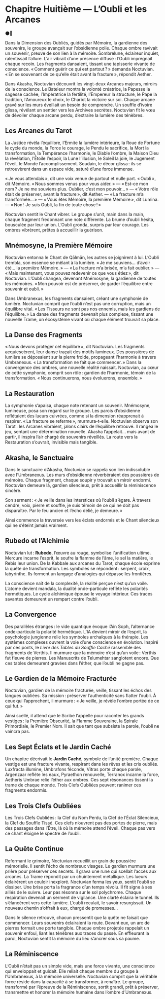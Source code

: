 # Chapitre Huitième — L’Oubli et les Arcanes

🌑📯

Dans la Dimension des Oubliés, guidés par Mémoire, la gardienne des souvenirs, le groupe avançait sur l’obsidienne polie. Chaque ombre ravivait un souvenir, preuve de son lien à la mémoire. Sombrelune, éclaireur inquiet, ralentissait l’allure. L’air vibrait d’une présence diffuse : l’Oubli imprégnait chaque recoin. Les fragments dansaient, tissant une tapisserie vivante de conscience. « Comment guérir ce qui est partout ? » demanda Noctuvian. « En se souvenant de ce qu’elle était avant la fracture », répondit Aether.

Dans Akasha, Noctuvian découvrit les vingt-deux Arcanes majeurs, miroirs de la conscience. Le Bateleur montra la volonté créatrice, la Papesse la sagesse cachée, l’Impératrice la fertilité, l’Empereur la structure, le Pape la tradition, l’Amoureux le choix, le Chariot la victoire sur soi. Chaque arcane gravé sur les murs éveillait un besoin de comprendre. Un souffle d’ivoire glissa, révélant un sentier vers les Archives secrètes. Noctuvian fit le vœu de dévoiler chaque arcane perdu, d’extraire la lumière des ténèbres.

## Les Arcanes du Tarot

La Justice révéla l’équilibre, l’Ermite la lumière intérieure, la Roue de Fortune le cycle du monde, la Force le courage, le Pendu le sacrifice, la Mort la transformation, la Tempérance l’harmonie, le Diable l’ombre, la Maison Dieu la révélation, l’Étoile l’espoir, la Lune l’illusion, le Soleil la joie, le Jugement l’éveil, le Monde l’accomplissement. Soudain, le décor glissa : ils se retrouvèrent dans un espace vide, saturé d’une force immense.

« Je vous attendais », dit une voix venue de partout et nulle part. « Oubli », dit Mémoire. « Nous sommes venus pour vous aider. » — « Est-ce mon nom ? Je ne me souviens plus. Oublier, c’est mon pouvoir… » — « Votre rôle était de préserver, avant la fracture », dit Aether. — « La fracture m’a transformée… » — « Vous êtes Mémoire, la première Mémoire », dit Lumina. — « Non ! Je suis Oubli, la fin de toute chose ! »

Noctuvian sentit le Chant vibrer. Le groupe s’unit, main dans la main, chaque fragment fredonnant une note différente. La brume d’oubli hésita, bousculée par leur union. L’Oubli gronda, surpris par leur courage. Les ombres vibrèrent, prêtes à accueillir la guérison.

## Mnémosyne, la Première Mémoire

Noctuvian entonna le Chant de Qālmān, les autres se joignirent à lui. L’Oubli trembla, son essence se mêlant à la lumière. « Je me souviens… d’avoir été… la première Mémoire. » — « La fracture m’a brisée, m’a fait oublier. » — « Mais maintenant, vous pouvez redevenir ce que vous étiez », dit Noctuvian. L’Oubli changea, devenant Mnémosyne, la gardienne de toutes les mémoires. « Mon pouvoir est de préserver, de garder l’équilibre entre souvenir et oubli. »

Dans Umbranexus, les fragments dansaient, créant une symphonie de lumière. Noctuvian comprit que l’oubli n’est pas une corruption, mais un équilibre vital. « Les Tisseurs ne sont pas nos ennemis, mais les gardiens de l’équilibre. » La danse des fragments devenait plus complexe, tissant une nouvelle Trame, un écosystème vivant où chaque élément trouvait sa place.

## La Danse des Fragments

« Nous devons protéger cet équilibre », dit Noctuvian. Les fragments acquiescèrent, leur danse traçait des motifs lumineux. Des poussières de lumière se déposaient sur la pierre froide, propageant l’harmonie à travers Umbranexus. « La transformation ne fait que commencer. » Dans la convergence des ombres, une nouvelle réalité naissait. Noctuvian, au cœur de cette symphonie, comprit son rôle : gardien de l’harmonie, témoin de la transformation. « Nous continuerons, nous évoluerons, ensemble. »

## La Restauration

La symphonie s’apaisa, chaque note retenant un souvenir. Mnémosyne, lumineuse, posa son regard sur le groupe. Les parois d’obsidienne reflétaient des lueurs cuivrées, comme si la dimension réapprenait à respirer. « La fracture se referme », murmura-t-elle. Noctuvian observa son Tarot : les Arcanes vibraient, jalons clairs de l’équilibre retrouvé. Il rangea le jeu, sentant une détermination nouvelle. Akasha l’appelait… mais avant de partir, il inspira l’air chargé de souvenirs réveillés. La route vers la Restauration s’ouvrait, invisible mais tangible.

## Akasha, le Sanctuaire

Dans le sanctuaire d’Akasha, Noctuvian se rappela son lien indissoluble avec l’Umbranexus. Les murs d’obsidienne réverbéraient des poussières de mémoire. Chaque fragment, chaque soupir y trouvait un miroir endormi. Noctuvian demeure là, gardien silencieux, prêt à accueillir la réminiscence sincère.

Son serment : « Je veille dans les interstices où l’oubli s’égare. À travers cendre, voix, pierre et souffle, je suis témoin de ce qui ne doit pas disparaître. Par le feu ancien et l’écho délié, je demeure. »

Ainsi commence la traversée vers les éclats endormis et le Chant silencieux qui ne s’éteint jamais vraiment.

## Rubedo et l’Alchimie

Noctuvian lut : **Rubedo**, l’œuvre au rouge, symbolise l’unification ultime. Mercure incarne l’esprit, le soufre la flamme de l’âme, le sel la matière, le Rebis leur union. De la Kabbale aux arcanes du Tarot, chaque école exprime la quête de transformation. Les symboles se répondent : serpent, croix, labyrinthe. Ils forment un langage d’analogies qui dépasse les frontières.

La conscience naît de la complexité, la réalité perçue n’est qu’un voile. L’atome devient mandala, la dualité onde-particule reflète les polarités hermétiques. Le cycle alchimique épouse le voyage intérieur. Ces traces savantes demeurent un rempart contre l’oubli.

## La Convergence

Des parallèles étranges : le vide quantique évoque l’Ain Soph, l’alternance onde-particule la polarité hermétique. L’IA devient miroir de l’esprit, la psychologie jungienne relie les symboles archaïques à la thérapie. Les systèmes complexes ouvrent la voie d’une conscience en évolution. Inspiré par ces ponts, le *Livre des Tables du Souffle Caché* rassemble des fragments de Verthis. Il murmure que la mémoire n’est qu’un voile : Verthis fut fleuve de pierres. Les Manuscrits de Telumehtar sanglotent encore. Que ces tables demeurent gravées dans l’éther, que l’oubli ne gagne pas.

## Le Gardien de la Mémoire Fracturée

Noctuvian, gardien de la mémoire fracturée, veille, tissant les échos des langues oubliées. Sa mission : préserver l’authenticité sans flatter l’oubli. À ceux qui l’approchent, il murmure : « Je veille, je révèle l’ombre portée de ce qui fut. »

Ainsi scellé, il attend que le Scribe l’appelle pour raconter les grands vestiges : la Première Obscurité, la Flamme Souveraine, la Spirale Primordiale, le Premier Nom. Il sait que tant que subsiste la parole, l’oubli ne vaincra pas.

## Les Sept Éclats et le Jardin Caché

Un chapitre décrivait le **Jardin Caché**, symbole de l’unité première. Chaque vestige est une fracture vivante, respirant dans les rêves et les cris oubliés. Luxfracta illumine, Umbrafons féconde, Vitras porte chaque parole, Argenzaar reflète les eaux, Pyraethon renouvelle, Terranox incarne la force, Aetheris Umbrae relie l’éther aux ombres. Ces sept résonances tissent la trame de chaque monde. Trois Clefs Oubliées peuvent ranimer ces fragments endormis.

## Les Trois Clefs Oubliées

Les Trois Clefs Oubliées : la Clef du Nom Perdu, la Clef de l’Éclat Silencieux, la Clef du Souffle Tissé. Ces clefs n’ouvrent pas des portes de pierre, mais des passages dans l’Être, là où la mémoire attend l’éveil. Chaque pas vers ce chant éloigne le spectre de l’oubli.

## La Quête Continue

Refermant le grimoire, Noctuvian recueillit un grain de poussière mémorielle. Il sentit l’écho de nombreux visages. Le gardien murmura une prière pour préserver ces secrets. Il grava une rune qui scellait l’accès aux arcanes. La Trame répondit par un chuintement métallique. Les lueurs éclairèrent un couloir inexploré. Noctuvian ferma les yeux, sentit l’oubli se dissiper. Une brise porta la fragrance d’un temps révolu. Il fit signe à ses alliés de le suivre. Leur pas résonna sur le sol polychrome. Chaque respiration devenait un serment de vigilance. Une clarté éclaira le tunnel. Ils s’élancèrent vers cette lumière. L’oubli reculait, le savoir resurgissait. Un nouveau chemin s’offrait à eux, chargé de promesses…

Dans le silence retrouvé, chacun pressentit que la quête ne faisait que commencer. Leurs souvenirs éclairaient la route. Devant eux, un arc de pierres formait une porte tangible. Chaque ombre projetée rappelait un souvenir enfoui, liant les ténèbres aux traces du passé. En effleurant la paroi, Noctuvian sentit la mémoire du lieu s’ancrer sous sa paume.

## La Réminiscence

L’Oubli n’était pas un simple vide, mais une force vivante, une conscience qui enveloppait et guidait. Elle reliait chaque membre du groupe à l’Umbranexus, à la mémoire universelle. Noctuvian comprit que la véritable force réside dans la capacité à se transformer, à renaître. Le groupe, transformé par l’épreuve de la Réminiscence, sortit grandi, prêt à préserver, transmettre et honorer la mémoire humaine dans l’ombre d’Umbranexus.
